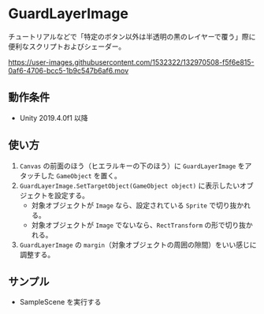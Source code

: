 


# GuardLayerImage

チュートリアルなどで「特定のボタン以外は半透明の黒のレイヤーで覆う」際に便利なスクリプトおよびシェーダー。

https://user-images.githubusercontent.com/1532322/132970508-f5f6e815-0af6-4706-bcc5-1b9c547b6af6.mov

## 動作条件

- Unity 2019.4.0f1 以降

## 使い方

1. `Canvas` の前面のほう（ヒエラルキーの下のほう）に `GuardLayerImage` をアタッチした `GameObject` を置く。
2. `GuardLayerImage.SetTargetObject(GameObject object)` に表示したいオブジェクトを設定する。
    - 対象オブジェクトが `Image` なら、設定されている `Sprite` で切り抜かれる。
    - 対象オブジェクトが `Image` でないなら、`RectTransform` の形で切り抜かれる。
3. `GuardLayerImage` の `margin`（対象オブジェクトの周囲の隙間）をいい感じに調整する。

## サンプル

- SampleScene を実行する
